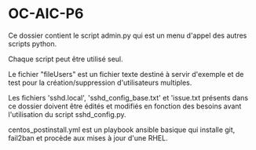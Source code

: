 # OC-AIC-P6

Ce dossier contient le script admin.py qui est un menu d'appel des autres scripts python.

Chaque script peut être utilisé seul.

Le fichier "fileUsers" est un fichier texte destiné à servir d'exemple et de test
pour la création/suppression d'utilisateurs multiples.

Les fichiers 'sshd.local', 'sshd_config_base.txt' et 'issue.txt
présents dans ce dossier doivent être édités et modifiés
en fonction des besoins avant l'utilisation du script sshd_config.py.

centos_postinstall.yml est un playbook ansible basique qui installe git, fail2ban
et procède aux mises à jour d'une RHEL.
